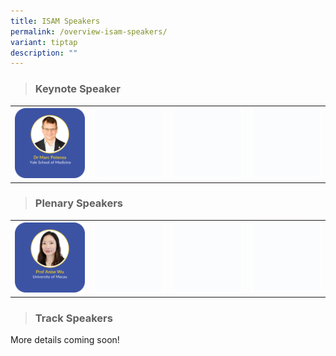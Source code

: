 ```yaml
---
title: ISAM Speakers
permalink: /overview-isam-speakers/
variant: tiptap
description: ""
---
```

<blockquote>
<h3>Keynote Speaker</h3>
</blockquote>
<table style="minWidth: 100px">
<colgroup>
<col>
<col>
<col>
<col>
</colgroup>
<tbody>
<tr>
<th rowspan="1" colspan="1"><a class="isomer-image-wrapper" href="/marc-potenza/"><img style="width: 100%" height="auto" width="100%" alt="" src="/images/ISAM Speakers/Marc_Potenza_v1.png"></a>
</th>
<th rowspan="1" colspan="1">
<div class="isomer-image-wrapper">
<img style="width: 100%" height="auto" width="100%" alt="" src="/images/emptyblock01.png">
</div>
</th>
<th rowspan="1" colspan="1">
<div class="isomer-image-wrapper">
<img style="width: 100%" height="auto" width="100%" alt="" src="/images/emptyblock01.png">
</div>
</th>
<td rowspan="1" colspan="1">
<div class="isomer-image-wrapper">
<img style="width: 100%" height="auto" width="100%" alt="" src="/images/emptyblock01.png">
</div>
</td>
</tr>
</tbody>
</table>
<blockquote>
<h3>Plenary Speakers</h3>
</blockquote>
<table style="minWidth: 100px">
<colgroup>
<col>
<col>
<col>
<col>
</colgroup>
<tbody>
<tr>
<th rowspan="1" colspan="1"><a class="isomer-image-wrapper" href="/anise-wu/"><img style="width: 100%" height="auto" width="100%" alt="" src="/images/ISAM Speakers/Anise_Wu_v1.png"></a>
</th>
<th rowspan="1" colspan="1">
<div class="isomer-image-wrapper">
<img style="width: 100%" height="auto" width="100%" alt="" src="/images/emptyblock01.png">
</div>
</th>
<th rowspan="1" colspan="1">
<div class="isomer-image-wrapper">
<img style="width: 100%" height="auto" width="100%" alt="" src="/images/emptyblock01.png">
</div>
</th>
<td rowspan="1" colspan="1">
<div class="isomer-image-wrapper">
<img style="width: 100%" height="auto" width="100%" alt="" src="/images/emptyblock01.png">
</div>
</td>
</tr>
</tbody>
</table>
<blockquote>
<h3>Track Speakers</h3>
</blockquote>
<p>More details coming soon!</p>